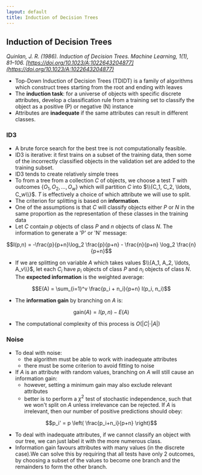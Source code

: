 ```yaml
---
layout: default
title: Induction of Decision Trees
---
```


## Induction of Decision Trees

*Quinlan, J. R. (1986). Induction of Decision Trees. Machine Learning, 1(1), 81–106. [https://doi.org/10.1023/A:1022643204877](https://doi.org/10.1023/A:1022643204877)*

- Top-Down Induction of Decision Trees (TDIDT) is a family of algorithms which construct trees starting from the root and ending with leaves
- The **induction task**: for a universe of objects with specific discrete attributes, develop a classification rule from a training set to classify the object as a positive (P) or negative (N) instance
- Attributes are **inadequate** if the same attributes can result in different classes. 


### ID3

- A brute force search for the best tree is not computationally feasible. 
- ID3 is iterative: it first trains on a subset of the training data, then some of the incorrectly classified objects in the validation set are added to the training subset. 
- ID3 tends to create relatively simple trees
- To from a tree from a collection *C* of objects, we choose a test *T* with outcomes $\{O_1, O_2, \ldots, O_w\}$ which will partition *C* into $\\{C_1, C_2, \ldots, C_w\\}$. *T* is effectively a choice of which attribute we will use to split. 
- The criterion for splitting is based on **information**.  
- One of the assumptions is that *C* will classify objects either *P* or *N* in the same proportion as the representation of these classes in the training data
- Let *C* contain *p* objects of class *P* and *n* objects of class *N*. The information to generate a 'P' or 'N' message:

$$I(p,n) = -\frac{p}{p+n}\log_2 \frac{p}{p+n} - \frac{n}{p+n} \log_2 \frac{n}{p+n}$$

- If we are splitting on variable *A* which takes values $\\{A_1, A_2, \ldots, A_v\\}$, let each $C_i$ have $p_i$ objects of class *P* and $n_i$ objects of class *N*. The **expected information** is the weighted average:

$$E(A) = \sum_{i=1}^v \frac{p_i + n_i}{p+n} I(p_i, n_i)$$

- The **information gain** by branching on *A* is:

$$\text{gain}(A) = I(p,n) - E(A)$$

- The computational complexity of this process is $O( \vert C \vert \cdot \vert A \vert)$


### Noise

- To deal with noise:
    - the algorithm must be able to work with inadequate attributes
    - there must be some criterion to avoid fitting to noise
- If *A* is an attribute with random values, branching on *A* will still cause an information gain:
    - however, setting a minimum gain may also exclude relevant attributes 
    - better is to perform a $\chi ^2$ test of stochastic independence, such that we won't split on *A* unless irrelevance can be rejected. If *A* is irrelevant, then our number of positive predictions should obey:

$$p_i' = p \left( \frac{p_i+n_i}{p+n} \right)$$

- To deal with inadequate attributes, if we cannot classify an object with our tree, we can just label it with the more numerous class.
- Information gain favours attributes with many values (in the discrete case).We can solve this by requiring that all tests have only 2 outcomes, by choosing a subset of the values to become one branch and the remainders to form the other branch.  
